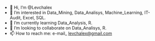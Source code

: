 - 👋 Hi, I’m @Levchalex
- 👀 I’m interested in Data_Mining, Data_Analisys, Machine_Learning, IT-Audit, Excel, SQL.
- 🌱 I’m currently learning Data_Analysis, R.
- 💞️ I’m looking to collaborate on Data_Analisys, R.
- 📫 How to reach me: e-mail_ levchalex@gmail.com

<!---
Levchalex/Levchalex is a ✨ special ✨ repository because its `README.md` (this file) appears on your GitHub profile.
You can click the Preview link to take a look at your changes.
--->
